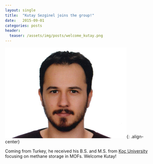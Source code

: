 ```yaml
---
layout: single
title:  "Kutay Sezginel joins the group!"
date:   2015-09-01
categories: posts
header:
  teaser: /assets/img/posts/welcome_kutay.png
---
```


![Kutay_Sezginel](/assets/img/people/KutayProfilePic.jpg){: .align-center}

Coming from Turkey, he received his B.S. and M.S. from [Koç University](https://en.wikipedia.org/wiki/Ko%C3%A7_University) focusing on methane storage in MOFs. Welcome Kutay!
